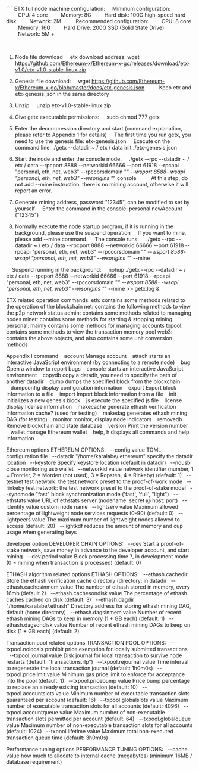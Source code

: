 `` `
ETX full node machine configuration:
    Minimum configuration:
        CPU: 4 core
        Memory: 8G
        Hard disk: 100G high-speed hard disk
        Network: 2M
    
    Recommended configuration:
        CPU: 8 core
        Memory: 16G
        Hard Drive: 200G SSD (Solid State Drive)
        Network: 5M +

        
1. Node file download
    etx download address: wget https://github.com/Ethereum-x/Ethereum-x-go/releases/download/etx-v1.0/etx-v1.0-stable-linux.zip
    
2. Genesis file download:
    wget https://github.com/Ethereum-x/Ethereum-x-go/blob/master/docs/etx-genesis.json
    
    Keep etx and etx-genesis.json in the same directory
    
3. Unzip
    unzip etx-v1.0-stable-linux.zip

4. Give getx executable permissions:
    sudo chmod 777 getx

5. Enter the decompression directory and start (command explanation, please refer to Appendix 1 for details)
    The first time you run getx, you need to use the genesis file: etx-genesis.json
    Execute on the command line: ./getx --datadir ~ / etx / data init ./etx-genesis.json

6. Start the node and enter the console mode:
    ./getx --rpc --datadir ~ / etx / data --rpcport 8888 --networkid 66666 --port 61918 --rpcapi "personal, eth, net, web3" --rpccorsdomain "*" --wsport 8588- wsapi "personal, eth, net, web3" --wsorigins "*" console
    
    At this step, do not add --mine instruction, there is no mining account, otherwise it will report an error.
    
7. Generate mining address, password "12345", can be modified to set by yourself
    Enter the command in the console: personal.newAccount ("12345")

8. Normally execute the node startup program, if it is running in the background, please use the suspend operation
    If you want to mine, please add --mine command.
    The console runs:
    ./getx --rpc --datadir ~ / etx / data --rpcport 8888 --networkid 66666 --port 61918 --rpcapi "personal, eth, net, web3" --rpccorsdomain "*" --wsport 8588- wsapi "personal, eth, net, web3" --wsorigins "*" --mine

    Suspend running in the background:
    nohup ./getx --rpc --datadir ~ / etx / data --rpcport 8888 --networkid 66666 --port 61918 --rpcapi "personal, eth, net, web3" --rpccorsdomain "*" --wsport 8588- -wsapi "personal, eth, net, web3" --wsorigins "*" --mine >> getx.log &

ETX related operation commands:
eth: contains some methods related to the operation of the blockchain
net: contains the following methods to view the p2p network status
admin: contains some methods related to managing nodes
miner: contains some methods for starting & stopping mining
personal: mainly contains some methods for managing accounts
txpool: contains some methods to view the transaction memory pool
web3: contains the above objects, and also contains some unit conversion methods

Appendix I
command
   account Manage account
   attach starts an interactive JavaScript environment (by connecting to a remote node)
   bug Open a window to report bugs
   console starts an interactive JavaScript environment
   copydb copy a datadir, you need to specify the path of another datadir
   dump dumps the specified block from the blockchain
   dumpconfig display configuration information
   export Export block information to a file
   import Import block information from a file
   init initializes a new genesis block
   js execute the specified js file
   license display license information
   makecache generate ethash verification information cache? (used for testing)
   makedag generates ethash mining DAG (for testing)
   monitor monitor, display node indicators
   removedb Remove blockchain and state database
   version Print the version number
   wallet manage Ethereum wallet
   help, h displays all commands and help information

Ethereum options
ETHEREUM OPTIONS:
  --config value TOML configuration file
  --datadir "/home/karalabe/.ethereum" specify the datadir location
  --keystore Specify keystore location (default in datadir)
  --nousb close monitoring usb wallet
  --networkid value network identifier (number, 1 = Frontier, 2 = Morden (not used), 3 = Ropsten, 4 = Rinkeby) (default: 1)
  --testnet test network: the test network preset to the proof-of-work mode
  --rinkeby test network: the test network preset to the proof-of-stake model
  --syncmode "fast" block synchronization mode ('fast', 'full', "light")
  --ethstats value URL of ethstats server (nodename: secret @ host: port)
  --identity value custom node name
  --lightserv value Maximum allowed percentage of lightweight node services requests (0-90) (default: 0)
  --lightpeers value The maximum number of lightweight nodes allowed to access (default: 20)
  --lightkdf reduces the amount of memory and cup usage when generating keys

developer option
DEVELOPER CHAIN ​​OPTIONS:
  --dev Start a proof-of-stake network, save money in advance to the developer account, and start mining
  --dev.period value Block processing time ?, in development mode (0 = mining when transaction is processed) (default: 0)


ETHASH algorithm related options
ETHASH OPTIONS:
  --ethash.cachedir Store the ethash verification cache directory (directory: in datadir
  --ethash.cachesinmem value The number of ethash stored in memory, every 16mb (default 2)
  --ethash.cachesondisk value The percentage of ethash caches cached on disk (default: 3)
  --ethash.dagdir "/home/karalabe/.ethash" Directory address for storing ethash mining DAG, default (home directory)
  --ethash.dagsinmem value Number of recent ethash mining DAGs to keep in memory (1 + GB each) (default: 1)
  --ethash.dagsondisk value Number of recent ethash mining DAGs to keep on disk (1 + GB each) (default: 2)


Transaction pool related options
TRANSACTION POOL OPTIONS:
  --txpool.nolocals prohibit price exemption for locally submitted transactions
  --txpool.journal value Disk journal for local transaction to survive node restarts (default: "transactions.rlp")
  --txpool.rejournal value Time interval to regenerate the local transaction journal (default: 1h0m0s)
  --txpool.pricelimit value Minimum gas price limit to enforce for acceptance into the pool (default: 1)
  --txpool.pricebump value Price bump percentage to replace an already existing transaction (default: 10)
  --txpool.accountslots value Minimum number of executable transaction slots guaranteed per account (default: 16)
  --txpool.globalslots value Maximum number of executable transaction slots for all accounts (default: 4096)
  --txpool.accountqueue value Maximum number of non-executable transaction slots permitted per account (default: 64)
  --txpool.globalqueue value Maximum number of non-executable transaction slots for all accounts (default: 1024)
  --txpool.lifetime value Maximum total non-executed transaction queue time (default: 3h0m0s)


Performance tuning options
PERFORMANCE TUNING OPTIONS:
  --cache value how much to allocate to internal cache (megabytes) (minimum 16MB / database requirement)